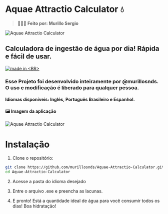 # Aquae Attractio Calculator 💧

> 👨🏻‍💻 **Feito por: Murillo Sergio**

![Aquae Attractio Calculator](https://i.imgur.com/OT9SZ1J.png)

## Calculadora de ingestão de água por dia! Rápida e fácil de usar.

<a href="https://github.com/pedromxavier/flag-badges">
    <img src="https://raw.githubusercontent.com/pedromxavier/flag-badges/main/badges/BR.svg" alt="made in <BR>">
</a>

### Esse Projeto foi desenvolvido inteiramente por @murillosnds. O uso e modificação é liberado para qualquer pessoa.

#### Idiomas disponíveis: Inglês, Português Brasileiro e Espanhol. 

#### 🖼️ Imagem da aplicação
![Aquae Attractio Calculator](https://i.ibb.co/RkQynZy8/calculator-aquae.png)

# Instalação
1. Clone o repositório:

```bash
git clone https://github.com/murillosnds/Aquae-Attractio-Calculator.git
cd Aquae-Attractio-Calculator
```

2. Acesse a pasta do idioma desejado

3. Entre o arquivo .exe e preencha as lacunas.

4. E pronto! Está a quantidade ideal de água para você consumir todos os dias! Boa hidratação!
